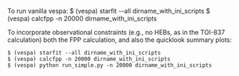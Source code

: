 To run vanilla vespa:
    $ (vespa) starfit --all dirname_with_ini_scripts
    $ (vespa) calcfpp -n 20000 dirname_with_ini_scripts

To incorporate observational constraints (e.g., no HEBs, as in the TOI-837
calculation) both the FPP calculation, and also the quicklook summary plots:

    $ (vespa) starfit --all dirname_with_ini_scripts
    $ (vespa) calcfpp -n 20000 dirname_with_ini_scripts
    $ (vespa) python run_simple.py -n 20000 dirname_with_ini_scripts

